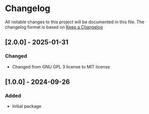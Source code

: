 # Changelog

All notable changes to this project will be documented in this file.
The changelog format is based on [Keep a Changelog](https://keepachangelog.com/en/1.0.0/)

## [2.0.0] - 2025-01-31

### Changed
- Changed from GNU GPL 3 license to MIT license


## [1.0.0] - 2024-09-26


### Added

- Initial package
